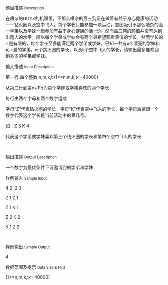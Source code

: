 <div class="panel panel-default">
<div class="area-title">
<span>
题目描述
<small>Description</small>
</span></div>
<div class="panel-body">

<p><span style="">在嘈杂的</span><span style="font-family: 'Times New Roman';">HDYZ</span><span style="">的机房里，不那么嘈杂的高三狗正在做着有益于身心健康的活动——钻火圈以及空中飞人，每个学长只能参加一项运动，意图吸引不那么嘈杂的高一学弟以及学妹一起参加有益于身心健康的活♂动。然而高三狗的颜值并没有达到出题人的水平，所以每个学弟或学妹会有两个最希望观看表演的学长，然而学长的♂是有限的，每个学长至多能满足两个学弟或学妹。已知一共有</span><span style="font-family: 'Times New Roman';">n</span><span style="">个漂亮的学妹和可♂爱的学弟，</span><span style="font-family: 'Times New Roman';">m</span><span style="">个跳火圈的学长，以及</span><span style="font-family: 'Times New Roman';">k</span><span style="">个空中飞人的学长，</span><span style="">请输出最多能欢迎到多少的学弟或学妹。</span></p>

</div>
</div>

<div class="panel panel-default">
<div class="area-title">
<span>
输入描述
<small>Input Description</small>
</span></div>
<div class="panel-body">
<p><span style="">第一行</span> <span style="">四个整数</span> n,m,k,t (1&lt;=n,m,k,t&lt;=40000)</p><p><span style="">从第二行到第</span>n+1<span style="">行为每个学妹或学弟喜欢的两个学长</span></p><p><span style="">每行由两个字母和两个数字组成</span></p><p><span style="">字母“</span>Z<span style="">”代表钻火圈的学长，字母“</span>K<span style="">”代表空中飞人的学长，每个字母后紧跟一个数字代表这个学长是当前活动中的第几号。</span></p><p><span style="">如：</span>Z 3 K 4</p><p><span style="">代表这个学弟或学妹喜欢第三个钻火圈的学长和第四个空中飞人的学长</span></p><p><br></p>

</div>
</div>
<div  class="panel panel-default">
<div class="area-title">
<span>
输出描述
<small>Output Description</small>
</span></div>
<div class="panel-body">

<p>一个数字为最优条件下可邀请到的学弟和学妹</p>

</div>
</div>


<div class="panel panel-default">
<div class="area-title">
<span>
样例输入
<small>Sample Input</small>
</span></div>
<div class="panel-body">
<p>4 2  2 3</p><p>Z 1 Z 1</p><p>Z 1 K 1 </p><p>Z 2 K 2</p><p>K 1 Z 2</p><p><br></p>

</div>
</div>

<div class="panel panel-default">
<div class="area-title">
<span>
样例输出
<small>Sample Output</small>
</span></div>
<div class="panel-body">
<p>4</p>

</div>
</div>

<div class="panel panel-default">
<div class="area-title">
<span>
数据范围及提示
<small>Data Size & Hint</small>
</span></div>
<div class="panel-body">
<p>(1&lt;=n,m,k,t&lt;=40000)</p>
</div>
</div>